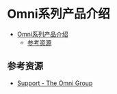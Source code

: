 # Omni系列产品介绍

<!--ts-->
* [Omni系列产品介绍](#omni系列产品介绍)
   * [参考资源](#参考资源)

<!-- Created by https://github.com/ekalinin/github-markdown-toc -->
<!-- Added by: runner, at: Thu Sep  8 13:02:34 UTC 2022 -->

<!--te-->

## 参考资源

- [Support - The Omni Group](https://support.omnigroup.com/manuals/)
